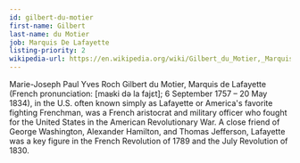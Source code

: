 ```yaml
---
id: gilbert-du-motier
first-name: Gilbert
last-name: du Motier
job: Marquis De Lafayette
listing-priority: 2
wikipedia-url: https://en.wikipedia.org/wiki/Gilbert_du_Motier,_Marquis_de_Lafayette
---
```


Marie-Joseph Paul Yves Roch Gilbert du Motier, Marquis de Lafayette (French pronunciation: ​[maʁki də la fajɛt]; 6 September 1757 – 20 May 1834), in the U.S. often known simply as Lafayette or America's favorite fighting Frenchman, was a French aristocrat and military officer who fought for the United States in the American Revolutionary War. A close friend of George Washington, Alexander Hamilton, and Thomas Jefferson, Lafayette was a key figure in the French Revolution of 1789 and the July Revolution of 1830.